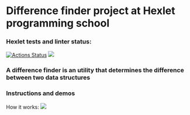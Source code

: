 # Difference finder project at Hexlet programming school

### Hexlet tests and linter status:
[![Actions Status](https://github.com/ybny0nsr/python-project-50/actions/workflows/hexlet-check.yml/badge.svg)](https://github.com/ybny0nsr/python-project-50/actions)
<a href="https://codeclimate.com/github/ybny0nsr/python-project-50/maintainability"><img src="https://api.codeclimate.com/v1/badges/ef0fd1097233d8a3ffdc/maintainability" /></a>


### A difference finder is an utility that determines the difference between two data structures

### Instructions and demos
How it works:
<a href="https://asciinema.org/a/689301" target="_blank"><img src="https://asciinema.org/a/689301.svg" /></a>
